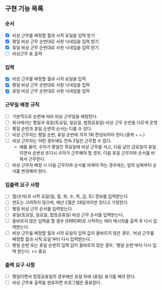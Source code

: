 ## 구현 기능 목록

### 순서

- [x] 비상 근무를 배정할 월과 시작 요일을 입력 받기
- [x] 평일 비상 근무 순번대로 사원 닉네임을 입력 받기
- [x] 휴일 비상 근무 순번대로 사원 닉네임을 입력 받기
- [ ] 비상근무 표 출력

### 입력

- [x] 비상 근무를 배정할 월과 시작 요일을 입력
- [x] 평일 비상 근무 순번대로 사원 닉네임을 입력
- [x] 휴일 비상 근무 순번대로 사원 닉네임을 입력

### 근무일 배정 규칙

- [ ] 기본적으로 순번에 따라 비상 근무일을 배정한다.
- [ ] 회사에서는 평일과 휴일(토요일, 일요일, 법정공휴일) 비상 근무 순번을 다르게 운영
- [ ] 평일 순번과 휴일 순번의 순서는 다를 수 있다.
- [ ] 비상 근무자는 평일 순번, 휴일 순번에 각각 1회 편성되어야 한다.(중복 ㄴㄴ)
- [ ] 비상 근무자는 어떤 경우에도 연속 2일은 근무할 수 없다.
  - 예를 들어, 수아가 평일인 목요일에 비상 근무를 서고, 다음 날인 금요일이 휴일이면서 순번상 또다시 수아가 근무해야 할 경우,
    다음 휴일 근무자와 순서를 바꿔서 근무한다.
- [ ] 비상 근무자 배정 시 다음 근무자와 순서를 바꿔야 하는 경우에는, 앞의 날짜부터 순서를 변경해야 한다.

### 입출력 요구 사항

- [ ] 월(숫자)과 시작 요일(일, 월, 화, 수, 목, 금, 토) 정보를 입력받는다.
- [ ] 연도는 고려하지 않으며, 매년 2월은 28일까지만 있다고 가정한다.
- [ ] 평일 비상 근무 순서를 입력받는다.
- [ ] 휴일(토요일, 일요일, 법정공휴일) 비상 근무 순서를 입력받는다.
- [ ] 올바르지 않은 입력을 할 경우 [ERROR]로 시작하는 에러 메시지를 출력 후 다시 입력받는다.
- [ ] 비상 근무를 배정할 월과 시작 요일의 입력 값이 올바르지 않은 경우, '비상 근무를 배정할 월과 시작 요일'부터 다시 입력받는다.
- [ ] 평일 순번 또는 휴일 순번의 입력 값이 올바르지 않은 경우, '평일 순번'부터 다시 입력 받는다. => 중요

### 출력 요구 사항

- [ ] 평일이면서 법정공휴일의 경우에만 요일 뒤에 (휴일) 표기를 해야 한다.
- [ ] 비상 근무표 출력을 완료하면 프로그램은 종료된다.
